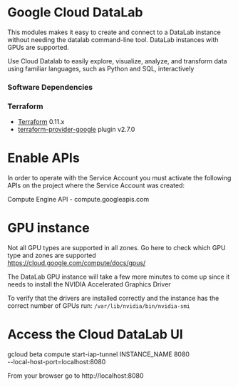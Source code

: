 # Google Cloud DataLab
This modules makes it easy to create and connect to a DataLab instance without needing the datalab command-line tool.  DataLab instances with GPUs are supported.

Use Cloud Datalab to easily explore, visualize, analyze, and transform data using familiar languages, such as Python and SQL, interactively

### Software Dependencies
### Terraform
- [Terraform](https://www.terraform.io/downloads.html) 0.11.x
- [terraform-provider-google](https://github.com/terraform-providers/terraform-provider-google) plugin v2.7.0

# Enable APIs
In order to operate with the Service Account you must activate the following APIs on the project where the Service Account was created:

Compute Engine API - compute.googleapis.com


# GPU instance
Not all GPU types are supported in all zones. Go here to check which GPU type and zones are supported https://cloud.google.com/compute/docs/gpus/


The DataLab GPU instance will take a few more minutes to come up since it needs to install the NVIDIA Accelerated Graphics Driver

To verify that the drivers are installed correctly and the instance has the correct number of GPUs run:
`/var/lib/nvidia/bin/nvidia-smi`

# Access the Cloud DataLab UI
gcloud beta compute start-iap-tunnel INSTANCE_NAME 8080 \
  --local-host-port=localhost:8080

From your browser go to http://localhost:8080
